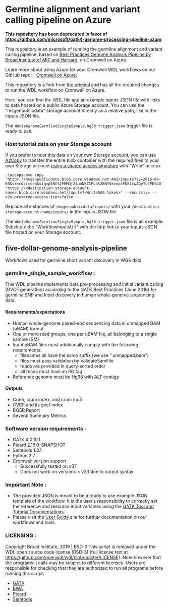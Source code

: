 # Germline alignment and variant calling pipeline on Azure
**This repository has been deprecated in favor of https://github.com/microsoft/gatk4-genome-processing-pipeline-azure**

This repository is an example of running the germline alignment and variant calling pipeline, based on [Best Practices Genome Analysis Pipeline by Broad Institute of MIT and Harvard](https://software.broadinstitute.org/gatk/best-practices/workflow?id=11165), on Cromwell on Azure.<br/> 

Learn more about using Azure for your Cromwell WDL workflows on our GitHub repo! - [Cromwell on Azure](https://github.com/microsoft/CromwellOnAzure).<br/>

This repository is a fork from [the original](https://github.com/gatk-workflows/five-dollar-genome-analysis-pipeline) and has all the required changes to run the WDL workflow on Cromwell on Azure.<br/>

Here, you can find the WDL file and an example inputs JSON file with links to data hosted on a public Azure Storage account. You can use the "msgenpublicdata" storage account directly as a relative path, like in the inputs JSON file. 

The `WholeGenomeGermlineSingleSample.hg38.trigger.json` trigger file is ready to use.

### Host tutorial data on your Storage account
If you prefer to host this data on your own Storage account, you can use [AzCopy](https://docs.microsoft.com/en-us/azure/storage/common/storage-use-azcopy-blobs#copy-a-container-to-another-storage-account) to transfer the entire blob container with the required files to your own Storage account [using a shared access signature](https://docs.microsoft.com/en-us/azure/storage/common/storage-sas-overview) with "Write" access.<br/>

```
.\azcopy.exe copy 'https://msgenpublicdata.blob.core.windows.net:443/inputs?sv=2015-04-05&sr=c&si=coa&sig=pENt%2FMMOj24uoNBZIPLa%2BNVVkvopcFK51rwADyYLEPE%3D' 'https://<destination-storage-account-name>.blob.core.windows.net/inputs?<WriteSAS-token>' --recursive --s2s-preserve-access-tier=false
```

Replace all instances of `/msgenpublicdata/inputs/` with your `/destination-storage-account-name/inputs/` in the inputs JSON file.

The `WholeGenomeGermlineSingleSample.hg38.trigger.json` file is an example. Substitute the "WorkflowInputsUrl" with the http link to your inputs JSON file hosted on your Storage account.

## five-dollar-genome-analysis-pipeline
Workflows used for germline short variant discovery in WGS data

### germline_single_sample_workflow :
This WDL pipeline implements data pre-processing and initial variant calling (GVCF
generation) according to the GATK Best Practices (June 2016) for germline SNP and
Indel discovery in human whole-genome sequencing data.

#### Requirements/expectations
- Human whole-genome paired-end sequencing data in unmapped BAM (uBAM) format
- One or more read groups, one per uBAM file, all belonging to a single sample (SM)
- Input uBAM files must additionally comply with the following requirements:
    * filenames all have the same suffix (we use ".unmapped.bam")
    * files must pass validation by ValidateSamFile
    * reads are provided in query-sorted order
    * all reads must have an RG tag
- Reference genome must be Hg38 with ALT contigs

#### Outputs 
- Cram, cram index, and cram md5 
- GVCF and its gvcf index 
- BQSR Report
- Several Summary Metrics 

### Software version requirements :
- GATK 4.0.10.1
- Picard 2.16.0-SNAPSHOT
- Samtools 1.3.1
- Python 2.7
- Cromwell version support 
  - Successfully tested on v37
  - Does not work on versions < v23 due to output syntax

### Important Note :
- The provided JSON is meant to be a ready to use example JSON template of the workflow. It is the user’s responsibility to correctly set the reference and resource input variables using the [GATK Tool and Tutorial Documentations](https://software.broadinstitute.org/gatk/documentation/).
- Please visit the [User Guide](https://software.broadinstitute.org/gatk/documentation/) site for further documentation on our workflows and tools.

### LICENSING :
Copyright Broad Institute, 2019 | BSD-3
This script is released under the WDL open source code license (BSD-3) (full license text at https://github.com/openwdl/wdl/blob/master/LICENSE). Note however that the programs it calls may be subject to different licenses. Users are responsible for checking that they are authorized to run all programs before running this script.
- [GATK](https://software.broadinstitute.org/gatk/download/licensing.php)
- [BWA](http://bio-bwa.sourceforge.net/bwa.shtml#13)
- [Picard](https://broadinstitute.github.io/picard/)
- [Samtools](http://www.htslib.org/terms/)
